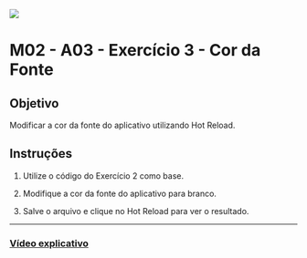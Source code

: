 ﻿![](https://i.imgur.com/xG74tOh.png)

# M02 - A03 - Exercício 3 - Cor da Fonte

## Objetivo

Modificar a cor da fonte do aplicativo utilizando Hot Reload.

## Instruções

1. Utilize o código do Exercício 2 como base.

2. Modifique a cor da fonte do aplicativo para branco.

3. Salve o arquivo e clique no Hot Reload para ver o resultado.

---

### [Vídeo explicativo](https://drive.google.com/file/d/1AlPxyyfGuTdXGg-5DbM-YFZUiXe8zpIX/view?usp=sharing)

